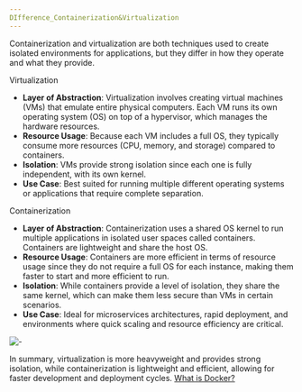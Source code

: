 ```yaml
---
DIfference_Containerization&Virtualization
---
```


Containerization and virtualization are both techniques used to create isolated environments for applications, but they differ in how they operate and what they provide.

Virtualization
- **Layer of Abstraction**: Virtualization involves creating virtual machines (VMs) that emulate entire physical computers. Each VM runs its own operating system (OS) on top of a hypervisor, which manages the hardware resources.
- **Resource Usage**: Because each VM includes a full OS, they typically consume more resources (CPU, memory, and storage) compared to containers.
- **Isolation**: VMs provide strong isolation since each one is fully independent, with its own kernel.
- **Use Case**: Best suited for running multiple different operating systems or applications that require complete separation.

Containerization
- **Layer of Abstraction**: Containerization uses a shared OS kernel to run multiple applications in isolated user spaces called containers. Containers are lightweight and share the host OS.
- **Resource Usage**: Containers are more efficient in terms of resource usage since they do not require a full OS for each instance, making them faster to start and more efficient to run.
- **Isolation**: While containers provide a level of isolation, they share the same kernel, which can make them less secure than VMs in certain scenarios.
- **Use Case**: Ideal for microservices architectures, rapid deployment, and environments where quick scaling and resource efficiency are critical.

![-](https://www.netapp.com/media/container-vs-vm-inline1_tcm19-82163.png?v=85344?v=85344)

In summary, virtualization is more heavyweight and provides strong isolation, while containerization is lightweight and efficient, allowing for faster development and deployment cycles.
[What is Docker?](https://github.com/NicholasMelito/IS373/wiki/What-is-Docker-and-how-to-install!)
